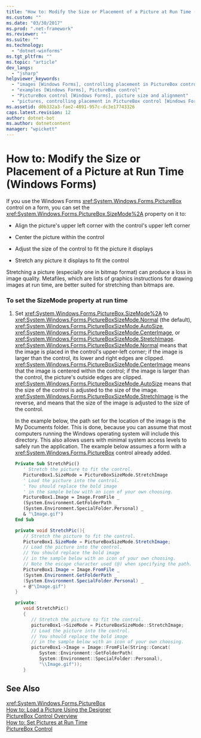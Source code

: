 ```yaml
---
title: "How to: Modify the Size or Placement of a Picture at Run Time (Windows Forms) | Microsoft Docs"
ms.custom: ""
ms.date: "03/30/2017"
ms.prod: ".net-framework"
ms.reviewer: ""
ms.suite: ""
ms.technology: 
  - "dotnet-winforms"
ms.tgt_pltfrm: ""
ms.topic: "article"
dev_langs: 
  - "jsharp"
helpviewer_keywords: 
  - "images [Windows Forms], controlling placement in PictureBox control [Windows Forms]"
  - "examples [Windows Forms], PictureBox control"
  - "PictureBox control [Windows Forms], picture size and alignment"
  - "pictures, controlling placement in PictureBox control [Windows Forms]"
ms.assetid: d0b332a3-fae2-4891-957c-dc3e17743326
caps.latest.revision: 12
author: dotnet-bot
ms.author: dotnetcontent
manager: "wpickett"
---
```

# How to: Modify the Size or Placement of a Picture at Run Time (Windows Forms)
If you use the Windows Forms <xref:System.Windows.Forms.PictureBox> control on a form, you can set the <xref:System.Windows.Forms.PictureBox.SizeMode%2A> property on it to:  
  
-   Align the picture's upper left corner with the control's upper left corner  
  
-   Center the picture within the control  
  
-   Adjust the size of the control to fit the picture it displays  
  
-   Stretch any picture it displays to fit the control  
  
 Stretching a picture (especially one in bitmap format) can produce a loss in image quality. Metafiles, which are lists of graphics instructions for drawing images at run time, are better suited for stretching than bitmaps are.  
  
### To set the SizeMode property at run time  
  
1.  Set <xref:System.Windows.Forms.PictureBox.SizeMode%2A> to <xref:System.Windows.Forms.PictureBoxSizeMode.Normal> (the default), <xref:System.Windows.Forms.PictureBoxSizeMode.AutoSize>, <xref:System.Windows.Forms.PictureBoxSizeMode.CenterImage>, or <xref:System.Windows.Forms.PictureBoxSizeMode.StretchImage>. <xref:System.Windows.Forms.PictureBoxSizeMode.Normal> means that the image is placed in the control's upper-left corner; if the image is larger than the control, its lower and right edges are clipped. <xref:System.Windows.Forms.PictureBoxSizeMode.CenterImage> means that the image is centered within the control; if the image is larger than the control, the picture's outside edges are clipped. <xref:System.Windows.Forms.PictureBoxSizeMode.AutoSize> means that the size of the control is adjusted to the size of the image. <xref:System.Windows.Forms.PictureBoxSizeMode.StretchImage> is the reverse, and means that the size of the image is adjusted to the size of the control.  
  
     In the example below, the path set for the location of the image is the My Documents folder. This is done, because you can assume that most computers running the Windows operating system will include this directory. This also allows users with minimal system access levels to safely run the application. The example below assumes a form with a <xref:System.Windows.Forms.PictureBox> control already added.  
  
    ```vb  
    Private Sub StretchPic()  
       ' Stretch the picture to fit the control.  
       PictureBox1.SizeMode = PictureBoxSizeMode.StretchImage  
       ' Load the picture into the control.  
       ' You should replace the bold image   
       ' in the sample below with an icon of your own choosing.  
       PictureBox1.Image = Image.FromFile _  
       (System.Environment.GetFolderPath _  
       (System.Environment.SpecialFolder.Personal) _  
       & "\Image.gif")  
    End Sub  
    ```  
  
    ```csharp  
    private void StretchPic(){  
       // Stretch the picture to fit the control.  
       PictureBox1.SizeMode = PictureBoxSizeMode.StretchImage;  
       // Load the picture into the control.  
       // You should replace the bold image   
       // in the sample below with an icon of your own choosing.  
       // Note the escape character used (@) when specifying the path.  
       PictureBox1.Image = Image.FromFile _  
       (System.Environment.GetFolderPath _  
       (System.Environment.SpecialFolder.Personal) _  
       + @"\Image.gif")  
    }  
    ```  
  
    ```cpp  
    private:  
       void StretchPic()  
       {  
          // Stretch the picture to fit the control.  
          pictureBox1->SizeMode = PictureBoxSizeMode::StretchImage;  
          // Load the picture into the control.  
          // You should replace the bold image   
          // in the sample below with an icon of your own choosing.  
          pictureBox1->Image = Image::FromFile(String::Concat(  
             System::Environment::GetFolderPath(  
             System::Environment::SpecialFolder::Personal),  
             "\\Image.gif"));  
       }  
    ```  
  
## See Also  
 <xref:System.Windows.Forms.PictureBox>   
 [How to: Load a Picture Using the Designer](../../../../docs/framework/winforms/controls/how-to-load-a-picture-using-the-designer-windows-forms.md)   
 [PictureBox Control Overview](../../../../docs/framework/winforms/controls/picturebox-control-overview-windows-forms.md)   
 [How to: Set Pictures at Run Time](../../../../docs/framework/winforms/controls/how-to-set-pictures-at-run-time-windows-forms.md)   
 [PictureBox Control](../../../../docs/framework/winforms/controls/picturebox-control-windows-forms.md)
